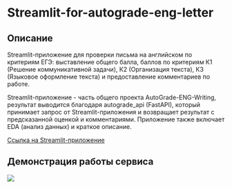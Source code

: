 # Streamlit-for-autograde-eng-letter

## Описание

Streamlit-приложение для проверки письма на английском по критериям ЕГЭ: выставление общего балла, баллов по критериям К1 (Решение коммуникативной задачи), К2 (Организация текста), К3 (Языковое оформление текста) и предоставление комментариев по работе.

Streamlit-приложение - часть общего проекта AutoGrade-ENG-Writing, результат выводится благодаря autograde_api (FastAPI), который принимает запрос от Streamlit-приложения и возвращает результат с предсказанной оценкой и комментариями. Приложение также включает EDA (анализ данных) и краткое описание.

[Ссылка на Streamlit-приложение](https://app-for-autograde-eng-letter.streamlit.app)

## Демонстрация работы сервиса

![](https://github.com/Pixel-Pirate-Coder/Streamlit-for-autograde-eng-letter/blob/main/how_the_app_works.gif)
